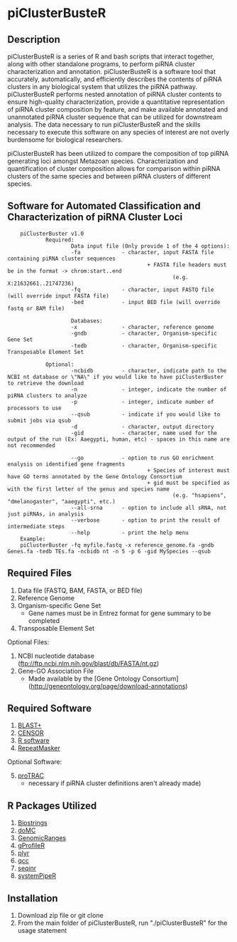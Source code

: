 piClusterBusteR
===============
Description
-----------
piClusterBusteR is a series of R and bash scripts that interact together, along with other standalone programs, to perform piRNA cluster characterization and annotation.  piClusterBusteR is a software tool that accurately, automatically, and efficiently describes the contents of piRNA clusters in any biological system that utilizes the piRNA pathway.  piClusterBusteR performs nested annotation of piRNA cluster contents to ensure high-quality characterization, provide a quantitative representation of piRNA cluster composition by feature, and make available annotated and unannotated piRNA cluster sequence that can be utilized for downstream analysis. The data necessary to run piClusterBusteR and the skills necessary to execute this software on any species of interest are not overly burdensome for biological researchers.

piClusterBusteR has been utilized to compare the composition of top piRNA generating loci amongst Metazoan species.  Characterization and quantification of cluster composition allows for comparison within piRNA clusters of the same species and between piRNA clusters of different species. 

Software for Automated Classification and Characterization of piRNA Cluster Loci
--------------------------------------------------------------------------------

        piClusterBuster v1.0
                Required:
                        Data input file (Only provide 1 of the 4 options):
                        -fa             - character, input FASTA file containing piRNA cluster sequences
                                                + FASTA file headers must be in the format -> chrom:start..end
                                                        (e.g. X:21632661..21747236)
                        -fq             - character, input FASTQ file (will override input FASTA file)
                        -bed            - input BED file (will override fastq or BAM file)

                        Databases:
                        -x              - character, reference genome
                        -gndb           - character, Organism-specific Gene Set
                        -tedb           - character, Organism-specific Transposable Element Set

                Optional:
                        -ncbidb         - character, indicate path to the NCBI nt database or \"NA\" if you would like to have piClusterBuster to retrieve the download
                        -n              - integer, indicate the number of piRNA clusters to analyze
                        -p              - integer, indicate number of processors to use
                        --qsub          - indicate if you would like to submit jobs via qsub
                        -d              - character, output directory
                        -gid            - character, name used for the output of the run (Ex: Aaegypti, human, etc) - spaces in this name are not recommended

                        --go            - option to run GO enrichment enalysis on identified gene fragments
                                                + Species of interest must have GO terms annotated by the Gene Ontology Consortium
                                                + gid must be specified as with the first letter of the genus and species name
                                                        (e.g. "hsapiens", "dmelanogaster", "aaegypti", etc.)
                        --all-srna      - option to include all sRNA, not just piRNAs, in analysis
                        --verbose       - option to print the result of intermediate steps
                        --help          - print the help menu
        Example:
        piClusterBuster -fq myfile.fastq -x reference_genome.fa -gndb Genes.fa -tedb TEs.fa -ncbidb nt -n 5 -p 6 -gid MySpecies --qsub
        
Required Files
--------------
1. Data file (FASTQ, BAM, FASTA, or BED file)
2. Reference Genome
3. Organism-specific Gene Set
	- Gene names must be in Entrez format for gene summary to be completed
4. Transposable Element Set

Optional Files:
1. NCBI nucleotide database (ftp://ftp.ncbi.nlm.nih.gov/blast/db/FASTA/nt.gz)
2. Gene-GO Association File
	- Made available by the [Gene Ontology Consortium] (http://geneontology.org/page/download-annotations)

Required Software
-----------------
1. [BLAST+](https://blast.ncbi.nlm.nih.gov/Blast.cgi?PAGE_TYPE=BlastDocs&DOC_TYPE=Download)
2. [CENSOR](http://www.girinst.org/downloads/software/censor/)
3. [R software](https://www.r-project.org/)
4. [RepeatMasker](http://www.repeatmasker.org/RMDownload.html)

Optional Software:

5. [proTRAC](http://www.smallrnagroup.uni-mainz.de/software.html)
	- necessary if piRNA cluster definitions aren't already made)

R Packages Utilized
-------------------
1. [Biostrings](https://bioconductor.org/packages/release/bioc/html/Biostrings.html)
2. [doMC](https://cran.r-project.org/web/packages/doMC/index.html)
3. [GenomicRanges](https://bioconductor.org/packages/release/bioc/html/GenomicRanges.html)
4. [gProfileR](https://cran.r-project.org/web/packages/gProfileR/gProfileR.pdf)
5. [plyr](https://cran.r-project.org/web/packages/plyr/plyr.pdf)
6. [qcc](https://cran.r-project.org/web/packages/qcc/qcc.pdf)
7. [seqinr](http://seqinr.r-forge.r-project.org/)
8. [systemPipeR](https://bioconductor.org/packages/release/bioc/html/systemPipeR.html)

Installation
------------
1. Download zip file or git clone
2. From the main folder of piClusterBusteR, run "./piClusterBusteR" for the usage statement
